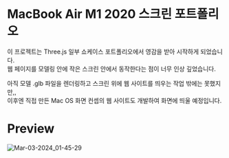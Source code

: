 # MacBook Air M1 2020 스크린 포트폴리오
이 프로젝트는 Three.js 일부 쇼케이스 포트폴리오에서 영감을 받아 시작하게 되었습니다.  
웹 페이지를 모델링 안에 작은 스크린 안에서 동작한다는 점이 너무 인상 깊었습니다.  

아직 모델 .glb 파일을 렌더링하고 스크린 위에 웹 사이트를 띄우는 작업 밖에는 못했지만,,  
이후엔 직접 만든 Mac OS 화면 컨셉의 웹 사이트도 개발하여 화면에 띄울 예정입니다.  

# Preview
![Mar-03-2024_01-45-29](https://github.com/jiwooproity/engineer-portfolio-3d/assets/58384366/8703bb90-2ee7-464c-93e5-2b8929094a2b)
